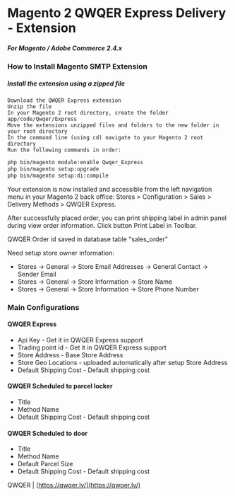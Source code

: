 
# Magento 2 QWQER Express Delivery - Extension

##### For Magento / Adobe Commerce 2.4.x

### How to Install Magento SMTP Extension

##### Install the extension using a zipped file

    Download the QWQER Express extension
    Unzip the file
    In your Magento 2 root directory, create the folder app/code/Qwqer/Express
    Move the extensions unzipped files and folders to the new folder in your root directory
    In the command line (using cd) navigate to your Magento 2 root directory
    Run the following commands in order:

```sh
php bin/magento module:enable Qwqer_Express
php bin/magento setup:upgrade
php bin/magento setup:di:compile
```

Your extension is now installed and accessible from the left navigation menu in your Magento 2 back office: Stores > Configuration > Sales > Delivery Methods > QWQER Express.

After successfully placed order, you can print shipping label in admin panel during view order information. Click button Print Label in Toolbar.

QWQER Order id saved in database table "sales_order"

Need setup store owner information:
* Stores -> General -> Store Email Addresses -> General Contact -> Sender Email
* Stores -> General -> Store Information -> Store Name
* Stores -> General -> Store Information -> Store Phone Number

### Main Configurations

#### QWQER Express

* Api Key - Get it in QWQER Express support
* Trading point id - Get it in QWQER Express support 
* Store Address - Base Store Address
* Store Geo Locations - uploaded automatically after setup Store Address
* Default Shipping Cost - Default shipping cost

#### QWQER Scheduled to parcel locker

* Title
* Method Name
* Default Shipping Cost - Default shipping cost

#### QWQER Scheduled to door

* Title
* Method Name
* Default Parcel Size
* Default Shipping Cost - Default shipping cost

QWQER | [https://qwqer.lv/](https://qwqer.lv/)
